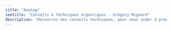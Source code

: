 ```yaml
---
title: "Analog"
seotitle: "Conseils & Techniques argentiques - Grégory Mignard"
description: "Découvrez mes conseils techniques, pour vous aider à progresser en argentique en découvrant mon matériel et mes astuces"
---
```


